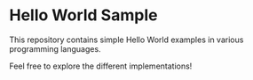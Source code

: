 # Hello World Sample

This repository contains simple Hello World examples in various programming languages.

Feel free to explore the different implementations!